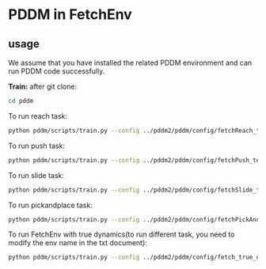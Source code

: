 # PDDM in FetchEnv

## usage ##

We assume that you have installed the related PDDM environment and can run PDDM code successfully.

**Train:**
after git clone:

```bash
cd pddm
```

To run reach task:
```bash
python pddm/scripts/train.py --config ../pddm2/pddm/config/fetchReach_test.txt --output_dir /home/data/Ray_data/pddm_data --use_gpu
```
To run push task:
```bash
python pddm/scripts/train.py --config ../pddm2/pddm/config/fetchPush_test.txt --output_dir /home/data/Ray_data/pddm_data --use_gpu
```
To run slide task:
```bash
python pddm/scripts/train.py --config ../pddm2/pddm/config/fetchSlide_test.txt --output_dir /home/data/Ray_data/pddm_data/testpushnew --use_gpu
```
To run pickandplace task:
```bash
python pddm/scripts/train.py --config ../pddm2/pddm/config/fetchPickAndPlace_test.txt --output_dir /home/data/Ray_data/pddm_data/testpushnew --use_gpu
```
To run FetchEnv with true dynamics(to run different task, you need to modify the env name in the txt document):
```bash
python pddm/scripts/train.py --config ../pddm2/pddm/config/fetch_true_dynamics_h7.txt --output_dir /home/data/Ray_data/pddm_data
```


